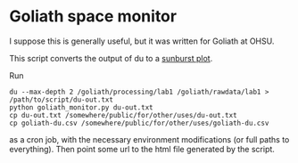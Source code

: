 # Goliath space monitor
I suppose this is generally useful, but it was written for Goliath at OHSU.

This script converts the output of du to a
[sunburst plot](https://plotly.com/python/sunburst-charts/).

Run
```
du --max-depth 2 /goliath/processing/lab1 /goliath/rawdata/lab1 > /path/to/script/du-out.txt
python goliath_monitor.py du-out.txt
cp du-out.txt /somewhere/public/for/other/uses/du-out.txt
cp goliath-du.csv /somewhere/public/for/other/uses/goliath-du.csv
```

as a cron job, with the necessary environment modifications (or full paths to everything). Then point some url to the html file generated by the script.